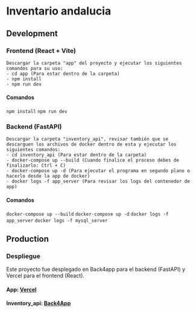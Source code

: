 # Inventario andalucia

## Development
### Frontend (React + Vite)
    Descargar la carpeta "app" del proyecto y ejecutar los siguientes comandos para su uso:
    - cd app (Para estar dentro de la carpeta)
    - npm install
    - npm run dev

#### Comandos
`npm install`
`npm run dev`

### Backend (FastAPI)
    Descargar la carpeta "inventory_api", revisar también que se descarguen los archivos de docker dentro de esta y ejecutar los siguientes comandos:
    - cd inventory_api (Para estar dentro de la carpeta)
    - docker-compose up --build (Cuando finalice el proceso debes de finalizarlo: Ctrl + C)
    - docker-compose up -d (Para ejecutar el programa en segundo plano o hacerlo desde la app de docker)
    - docker logs -f app_server (Para revisar los logs del contenedor de app)

#### Comandos
`docker-compose up --build`
`docker-compose up -d`
`docker logs -f app_server`
`docker logs -f mysql_server`
    
## Production
### Despliegue
Este proyecto fue desplegado en Back4app para el backend (FastAPI) y Vercel para el frontend (React).

#### App: [Vercel](https://inventario-andalucia.vercel.app/)
#### Inventory_api: [Back4App](https://inventoryapi-58qfwaym.b4a.run/)